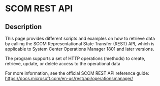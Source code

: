 # SCOM REST API


## Description
This page provides different scripts and examples on how to retrieve data by calling the SCOM Representational State Transfer (REST) API, which is applicable to System Center Operations Manager 1801 and later versions.

The program supports a set of HTTP operations (methods) to create, retrieve, update, or delete access to the operational data

For more information, see the official SCOM REST API reference guide:  
https://docs.microsoft.com/en-us/rest/api/operationsmanager/
